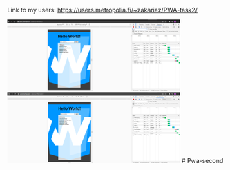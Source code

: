 
Link to my users:  https://users.metropolia.fi/~zakariaz/PWA-task2/      

<img src="second_nothrolting.png" width="400">
<img src="second_off.png" width="400">
# Pwa-second

